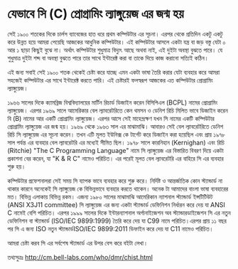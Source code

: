 # যেভাবে সি (C) প্রোগ্রামিং ল্যাঙ্গুয়েজ এর জন্ম হয়


সেই ১৯০০ শতকের দিকে চার্লস ব্যাবেজের হাত ধরে প্রথম কম্পিউটার এর সূচনা। এরপর থেকে প্রতিদিন একটু একটু করে উন্নত হয়ে আমরা পেয়েছি আজকের আধুনিক কম্পিউটার। এই কম্পিউটার আসলে একটা যন্ত্র বা জড় বস্তু যেটা ০ আর ১ ছাড়া কিছুই বুঝে না। অর্থাৎ কম্পিউটার শুধুমাত্র বিদ্যুৎ আছে অথবা নাই, এই দুইটা অবস্থা বুঝতে পারে। যে শুধুমাত্র দুইটা শব্দ বা অবস্থা বুঝতে পারে তার সাথে ইন্টারেক্ট করা বা তাকে দিয়ে কাজ করানো সত্যিই কঠিন।

এই জন্য সবাই সেই ১৯০০ শতক থেকেই চেষ্টা করে যাচ্ছে এমন একটা ভাষা তৈরি করার যেটা ব্যবহার করে আমরা সহজেই কম্পিউটার এর সাথে ইন্টারেক্ট করতে পারি। এই চেষ্টারই ফলস্বরূপ আজকের এত কম্পিউটার প্রোগ্রামিং ল্যাঙ্গুয়েজ।

১৯৬৬ সালের দিকে ক্যামব্রিজ বিশ্ববিদ্যালয়ের মার্টিন রিচার্ড ডিজাইন করেন বিসিপিএল (BCPL) নামের প্রোগ্রামিং ল্যাঙ্গুয়েজ। এরপর ১৯৬৯ সালে আমেরিকার বেল ল্যাবরেটরিতে কেন থমসন ও ডেনিশ রিচি মিলিত ভাবে ডিজাইন করেন বি (B) নামের আর একটি প্রোগ্রামিং ল্যাঙ্গুয়েজ। এরপর আসে সেই মাহেন্দ্রক্ষণ যখন সি নামের একটি কম্পিউটার প্রোগ্রামিং ল্যাঙ্গুয়েজ এর জন্ম হয়।  ১৯৬৯ থেকে ১৯৬৩ সাল এর মাঝামাঝি। আবারও সেই বেল ল্যাবরেটরিতে ডেনিশ রিচি সি ল্যাঙ্গুয়েজ এর সূচনা করেন। তখন এটি মূলত ইউনিক্স কে টার্গেট করে ডিজাইন করা হয়েছিল এবং প্রায়  ১৯৭৮ সাল পর্যন্ত এর ব্যবহার বেল ল্যাবরেটরি এর মধ্যেই সীমিত ছিল। ১৯৭৮ সালে কারনিহান (Kernighan) এবং রিচি (Ritchie) "The C Programming Language" নামে সি ল্যাঙ্গুয়েজ এর বিস্তারিত বিবরণ দিয়ে একটা প্রকাশনা বের করেন, যা "K & R C" নামেও  পরিচিত। এর পরেই মূলত বেল ল্যাবরেটরি এর বাহিরে সি এর ব্যবহার শুরু হয়।

কম্পিউটার প্রফেশনালরা সেই সময় সি ব্যাপক ভাবে ব্যবহার করে শুরু করে।  নির্দিষ্ট ও আন্তর্জাতিক কোন স্ট্যান্ডার্ড না থাকার কারনে অনেকেই সি ল্যাঙ্গুয়েজ কে বিভিন্নভাবে ব্যবহার করতে থাকেন। অনেক টা আমাদের বাংলা ভাষা ব্যবহারের মত। বিভিন্ন এলাকায় বিভিন্ন রকম। এজন্য ১৯৮০ সালের মাঝামাঝি আমেরিকান ন্যাশনাল স্ট্যান্ডার্ড ইন্সটিটিউট (ANSI X3J11 committee) সি ল্যাঙ্গুয়েজ এর জন্য একটা স্ট্যান্ডার্ড ডেফিনিশন নির্ধারন করে দেয় যা ANSI C নামেই বেশি পরিচিত। এরপর ১৯৯৯ সালের দিকে ইন্টারন্যাশনাল অর্গানাইজেশন অব স্ট্যান্ডারডাইজেশন সি এর নতুন ডেফিনিশন বা স্ট্যান্ডার্ড (ISO/IEC 9899:1999) তৈরি করে দেয় যা C99 নামে পরিচিত।এরপর প্রায় ১১ বছর পর সি এ জন্য ISO  নতুন স্ট্যান্ডার্ডISO/IEC 9899:2011 ডিফাইন করে দেয় যা C11 নামেও পরিচিত। 

আমরা চেষ্টা করব সি এর সর্বশেষ স্ট্যান্ডার্ড এর উপর বেস করে বইটা লেখা।

তথ্যসুত্রঃ http://cm.bell-labs.com/who/dmr/chist.html
